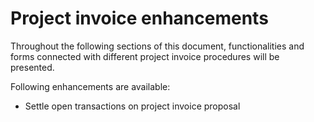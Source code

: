 # Project invoice enhancements

Throughout the following sections of this document, functionalities and forms connected with different project invoice procedures will be presented.

Following enhancements are available:
- Settle open transactions on project invoice proposal